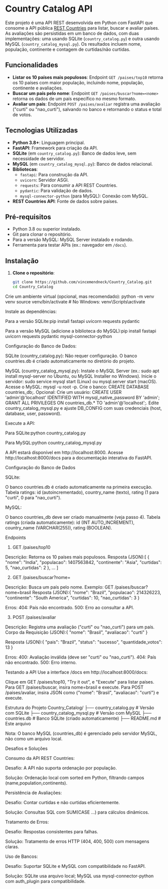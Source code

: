 # Country Catalog API

Este projeto é uma API REST desenvolvida em Python com FastAPI que consome a API pública [REST Countries](https://restcountries.com) para listar, buscar e avaliar países. As avaliações são persistidas em um banco de dados, com duas implementações: uma usando SQLite (`country_catalog.py`) e outra usando MySQL (`country_catalog_mysql.py`). Os resultados incluem nome, população, continente e contagem de curtidas/não curtidas.

## Funcionalidades

- **Listar os 10 países mais populosos**: Endpoint `GET /paises/top10` retorna os 10 países com maior população, incluindo nome, população, continente e avaliações.
- **Buscar um país pelo nome**: Endpoint `GET /paises/buscar?nome=<nome>` retorna os dados de um país específico no mesmo formato.
- **Avaliar um país**: Endpoint `POST /paises/avaliar` registra uma avaliação ("curti" ou "nao_curti"), salvando no banco e retornando o status e total de votos.

## Tecnologias Utilizadas

- **Python 3.8+**: Linguagem principal.
- **FastAPI**: Framework para criação da API.
- **SQLite** (em `country_catalog.py`): Banco de dados leve, sem necessidade de servidor.
- **MySQL** (em `country_catalog_mysql.py`): Banco de dados relacional.
- **Bibliotecas**:
  - `fastapi`: Para construção da API.
  - `uvicorn`: Servidor ASGI.
  - `requests`: Para consumir a API REST Countries.
  - `pydantic`: Para validação de dados.
  - `mysql-connector-python` (para MySQL): Conexão com MySQL.
- **REST Countries API**: Fonte de dados sobre países.

## Pré-requisitos

- Python 3.8 ou superior instalado.
- Git para clonar o repositório.
- Para a versão MySQL: MySQL Server instalado e rodando.
- Ferramenta para testar APIs (ex.: navegador em `/docs`).

## Instalação

1. **Clone o repositório**:
   ```bash
   git clone https://github.com/vincemendneck/Country_Catalog.git
   cd Country_Catalog


Crie um ambiente virtual (opcional, mas recomendado):
python -m venv venv
source venv/bin/activate  # No Windows: venv\Scripts\activate


Instale as dependências:

Para a versão SQLite:pip install fastapi uvicorn requests pydantic


Para a versão MySQL (adicione a biblioteca do MySQL):pip install fastapi uvicorn requests pydantic mysql-connector-python




Configuração do Banco de Dados:

SQLite (country_catalog.py):
Não requer configuração. O banco countries.db é criado automaticamente no diretório do projeto.


MySQL (country_catalog_mysql.py):
Instale o MySQL Server (ex.: sudo apt install mysql-server no Ubuntu, ou MySQL Installer no Windows).
Inicie o servidor: sudo service mysql start (Linux) ou mysql.server start (macOS).
Acesse o MySQL: mysql -u root -p.
Crie o banco: CREATE DATABASE countries_db;.
Opcional: Crie um usuário: CREATE USER 'admin'@'localhost' IDENTIFIED WITH mysql_native_password BY 'admin'; GRANT ALL PRIVILEGES ON countries_db.* TO 'admin'@'localhost';.
Edite country_catalog_mysql.py e ajuste DB_CONFIG com suas credenciais (host, database, user, password).




Execute a API:

Para SQLite:python country_catalog.py


Para MySQL:python country_catalog_mysql.py



A API estará disponível em http://localhost:8000. Acesse http://localhost:8000/docs para a documentação interativa do FastAPI.


Configuração do Banco de Dados

SQLite:

O banco countries.db é criado automaticamente na primeira execução.
Tabela ratings: id (autoincrementado), country_name (texto), rating (1 para "curti", 0 para "nao_curti").


MySQL:

O banco countries_db deve ser criado manualmente (veja passo 4).
Tabela ratings (criada automaticamente): id (INT AUTO_INCREMENT), country_name (VARCHAR(255)), rating (BOOLEAN).



Endpoints
1. GET /paises/top10

Descrição: Retorna os 10 países mais populosos.
Resposta (JSON):[
  {
    "nome": "India",
    "populacao": 1407563842,
    "continente": "Asia",
    "curtidas": 5,
    "nao_curtidas": 2
  },
  ...
]



2. GET /paises/buscar?nome=<nome>

Descrição: Busca um país pelo nome.
Exemplo: GET /paises/buscar?nome=brasil
Resposta (JSON):{
  "nome": "Brazil",
  "populacao": 214326223,
  "continente": "South America",
  "curtidas": 10,
  "nao_curtidas": 3
}


Erros:
404: País não encontrado.
500: Erro ao consultar a API.



3. POST /paises/avaliar

Descrição: Registra uma avaliação ("curti" ou "nao_curti") para um país.
Corpo da Requisição (JSON):{
  "nome": "Brasil",
  "avaliacao": "curti"
}


Resposta (JSON):{
  "pais": "Brazil",
  "status": "sucesso",
  "quantidade_votos": 13
}


Erros:
400: Avaliação inválida (deve ser "curti" ou "nao_curti").
404: País não encontrado.
500: Erro interno.



Testando a API
Use a interface /docs em http://localhost:8000/docs:

Clique em GET /paises/top10, "Try it out", e "Execute" para listar países.
Para GET /paises/buscar, insira nome=brasil e execute.
Para POST /paises/avaliar, insira JSON como {"nome": "Brasil", "avaliacao": "curti"} e execute.

Estrutura do Projeto
Country_Catalog/
├── country_catalog.py      # Versão com SQLite
├── country_catalog_mysql.py # Versão com MySQL
├── countries.db           # Banco SQLite (criado automaticamente)
├── README.md              # Este arquivo

Nota: O banco MySQL (countries_db) é gerenciado pelo servidor MySQL, não como um arquivo local.

Desafios e Soluções

Consumo da API REST Countries:

Desafio: A API não suporta ordenação por população.

Solução: Ordenação local com sorted em Python, filtrando campos (name,population,continents).


Persistência de Avaliações:

Desafio: Contar curtidas e não curtidas eficientemente.

Solução: Consultas SQL com SUM(CASE ...) para cálculos dinâmicos.


Tratamento de Erros:

Desafio: Respostas consistentes para falhas.

Solução: Tratamento de erros HTTP (404, 400, 500) com mensagens claras.


Uso de Bancos:

Desafio: Suportar SQLite e MySQL com compatibilidade no FastAPI.

Solução: SQLite usa arquivo local; MySQL usa mysql-connector-python com auth_plugin para compatibilidade.





